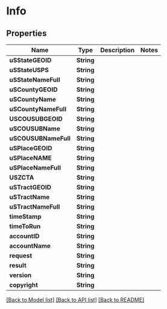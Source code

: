 # Info

## Properties
Name | Type | Description | Notes
------------ | ------------- | ------------- | -------------
**uSStateGEOID** | **String** |  | 
**uSStateUSPS** | **String** |  | 
**uSStateNameFull** | **String** |  | 
**uSCountyGEOID** | **String** |  | 
**uSCountyName** | **String** |  | 
**uSCountyNameFull** | **String** |  | 
**USCOUSUBGEOID** | **String** |  | 
**uSCOUSUBName** | **String** |  | 
**uSCOUSUBNameFull** | **String** |  | 
**uSPlaceGEOID** | **String** |  | 
**uSPlaceNAME** | **String** |  | 
**uSPlaceNameFull** | **String** |  | 
**USZCTA** | **String** |  | 
**uSTractGEOID** | **String** |  | 
**uSTractName** | **String** |  | 
**uSTractNameFull** | **String** |  | 
**timeStamp** | **String** |  | 
**timeToRun** | **String** |  | 
**accountID** | **String** |  | 
**accountName** | **String** |  | 
**request** | **String** |  | 
**result** | **String** |  | 
**version** | **String** |  | 
**copyright** | **String** |  | 

[[Back to Model list]](../README.md#documentation-for-models) [[Back to API list]](../README.md#documentation-for-api-endpoints) [[Back to README]](../README.md)


